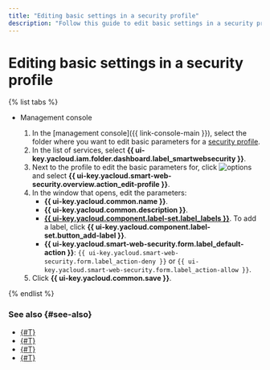 ```yaml
---
title: "Editing basic settings in a security profile"
description: "Follow this guide to edit basic settings in a security profile."
---
```


# Editing basic settings in a security profile

{% list tabs %}

- Management console

   1. In the [management console]({{ link-console-main }}), select the folder where you want to edit basic parameters for a [security profile](../concepts/profiles.md).
   1. In the list of services, select **{{ ui-key.yacloud.iam.folder.dashboard.label_smartwebsecurity }}**.
   1. Next to the profile to edit the basic parameters for, click ![options](../../_assets/options.svg) and select **{{ ui-key.yacloud.smart-web-security.overview.action_edit-profile }}**.
   1. In the window that opens, edit the parameters:
      * **{{ ui-key.yacloud.common.name }}**.
      * **{{ ui-key.yacloud.common.description }}**.
      * [**{{ ui-key.yacloud.component.label-set.label_labels }}**](../../resource-manager/concepts/labels.md). To add a label, click **{{ ui-key.yacloud.component.label-set.button_add-label }}**.
      * **{{ ui-key.yacloud.smart-web-security.form.label_default-action }}**: `{{ ui-key.yacloud.smart-web-security.form.label_action-deny }}` or `{{ ui-key.yacloud.smart-web-security.form.label_action-allow }}`.
   1. Click **{{ ui-key.yacloud.common.save }}**.

{% endlist %}

### See also {#see-also}

* [{#T}](rule-add.md)
* [{#T}](rule-update.md)
* [{#T}](host-connect.md)
* [{#T}](profile-delete.md)
